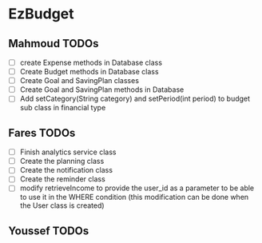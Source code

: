# EzBudget

## Mahmoud TODOs
- [ ] create Expense methods in Database class
- [ ] Create Budget methods in Database class
- [ ] Create Goal and SavingPlan classes
- [ ] Create Goal and SavingPlan methods in Database
- [ ] Add setCategory(String category) and setPeriod(int period) to budget sub class in financial type
## Fares TODOs
- [ ] Finish analytics service class
- [ ] Create the planning class
- [ ] Create the notification class
- [ ] Create the reminder class
- [ ] modify retrieveIncome to provide the user_id as a parameter to be able to use it in the WHERE condition (this modification can be done when the User class is created)
## Youssef TODOs
